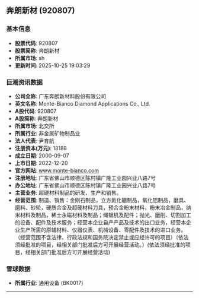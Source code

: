 ## 奔朗新材 (920807)

### 基本信息

- **股票代码**: 920807
- **股票简称**: 奔朗新材
- **所属市场**: sh
- **更新时间**: 2025-10-25 19:03:29

### 巨潮资讯数据

- **公司全称**: 广东奔朗新材料股份有限公司
- **英文名称**: Monte-Bianco Diamond Applications Co., Ltd.
- **A股代码**: 920807
- **A股简称**: 奔朗新材
- **所属市场**: 北交所
- **所属行业**: 非金属矿物制品业
- **法人代表**: 尹育航
- **注册资本(万元)**: 18188
- **成立日期**: 2000-09-07
- **上市日期**: 2022-12-20
- **官方网站**: www.monte-bianco.com
- **注册地址**: 广东省佛山市顺德区陈村镇广隆工业园兴业八路7号
- **办公地址**: 广东省佛山市顺德区陈村镇广隆工业园兴业八路7号
- **主营业务**: 超硬材料制品的研发、生产和销售。
- **经营范围**: 制造、销售：金刚石制品，立方氮化硼制品，氧化铝制品，磨具、磨料、砂轮，硬质合金及超硬材料刀具，预合金粉末材料，粉末冶金制品，纳米材料及制品，稀土永磁材料及制品；绳锯机及配件；抛光、磨削、切割加工的设备、配件及技术服务；经营本企业自产产品及技术的出口业务，经营本企业生产所需的原辅材料、仪器仪表、机械设备、零配件及技术的进口业务。（经营范围不含法律、行政法规和国务院决定禁止或应经许可的项目）（依法须经批准的项目，经相关部门批准后方可开展经营活动。）(依法须经批准的项目，经相关部门批准后方可开展经营活动)

### 雪球数据

- **所属行业**: 通用设备 (BK0017)

---